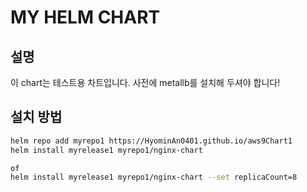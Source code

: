 # MY HELM CHART

## 설명
이 chart는 테스트용 차트입니다. 
사전에 metallb를 설치해 두셔야 합니다!
<!--의존성은 chart에 작성-->

## 설치 방법
```bash
helm repo add myrepo1 https://HyominAn0401.github.io/aws9Chart1
helm install myrelease1 myrepo1/nginx-chart

of
helm install myrelease1 myrepo1/nginx-chart --set replicaCount=8
```